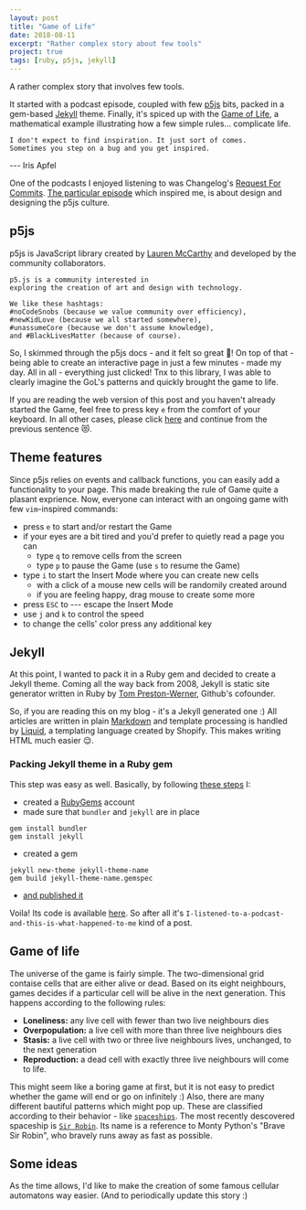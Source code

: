 ```yaml
---
layout: post
title: "Game of Life"
date: 2018-08-11
excerpt: "Rather complex story about few tools"
project: true
tags: [ruby, p5js, jekyll]
---
```


A rather complex story that involves few tools.

It started with a podcast episode, coupled with few
[p5js](https://p5js.org/) bits, packed in a gem-based [Jekyll](https://jekyllrb.com/) theme.
Finally, it's spiced up with the [Game of Life](https://en.wikipedia.org/wiki/Conway%27s_Game_of_Life),
a mathematical example illustrating how a few simple rules... complicate life.

```
I don't expect to find inspiration. It just sort of comes.
Sometimes you step on a bug and you get inspired.
```

--- Iris Apfel

One of the podcasts I enjoyed listening to was Changelog's [Request For Commits](https://changelog.com/rfc).
[The particular episode](https://changelog.com/rfc/19) which inspired me,
is about design and designing the p5js culture.

## p5js

p5js is JavaScript library created by [Lauren McCarthy](http://lauren-mccarthy.com/)
and developed by the community collaborators.

```
p5.js is a community interested in
exploring the creation of art and design with technology.

We like these hashtags:
#noCodeSnobs (because we value community over efficiency),
#newKidLove (because we all started somewhere),
#unassumeCore (because we don't assume knowledge),
and #BlackLivesMatter (because of course).
```

So, I skimmed through the p5js docs - and it felt so great 👏!
On top of that - being able to create an interactive page in just a few minutes - made my day.
All in all - everything just clicked!
Tnx to this library, I was able to clearly imagine the GoL's patterns and quickly brought the game to life.

If you are reading the web version of this post and you haven't already started the Game,
feel free to press key `e` from the comfort of your keyboard.
In all other cases, please click [here](https://milana.sh/game-of-life/)
and continue from the previous sentence 😻.

## Theme features

Since p5js relies on events and callback functions, you can easily add a functionality
to your page. This made breaking the rule of Game quite a plasant exprience.
Now, everyone can interact with an ongoing game with few `vim`-inspired commands:

- press `e` to start and/or restart the Game
- if your eyes are a bit tired and you'd prefer to quietly read a page you can
  - type `q` to remove cells from the screen
  - type `p` to pause the Game (use `s` to resume the Game)
- type `i` to start the Insert Mode where you can create new cells
  - with a click of a mouse new cells will be randomily created around
  - if you are feeling happy, drag mouse to create some more
- press `ESC` to --- escape the Insert Mode
- use `j` and `k` to control the speed
- to change the cells' color press any additional key

## Jekyll

At this point, I wanted to pack it in a Ruby gem and decided to create a Jekyll theme.
Coming all the way back from 2008, Jekyll is static site generator
written in Ruby by [Tom Preston-Werner](http://tom.preston-werner.com/), Github's cofounder.

So, if you are reading this on my blog - it's a Jekyll generated one :)
All articles are written in plain [Markdown](https://daringfireball.net/projects/markdown/) and
template processing is handled by [Liquid](https://shopify.github.io/liquid/),
a templating language created by Shopify. This makes writing HTML much easier 😌.

### Packing Jekyll theme in a Ruby gem

This step was easy as well. Basically, by following [these steps](https://jekyllrb.com/docs/themes/#creating-a-gem-based-theme) I:

- created a [RubyGems](https://rubygems.org/) account
- made sure that `bundler` and `jekyll` are in place

```
gem install bundler
gem install jekyll
```

- created a gem

```
jekyll new-theme jekyll-theme-name
gem build jekyll-theme-name.gemspec
```

- [and published it](https://guides.rubygems.org/publishing/)

Voila! Its code is available [here](https://github.com/mimimalizam/game-of-life-theme).
So after all it's `I-listened-to-a-podcast-and-this-is-what-happened-to-me` kind of a post.

## Game of life

The universe of the game is fairly simple. The two-dimensional grid contaise cells that are
either alive or dead. Based on its eight neighbours,
games decides if a particular cell will be alive in the next generation.
This happens according to the following rules:

- **Loneliness:** any live cell with fewer than two live neighbours dies
- **Overpopulation:** a live cell with more than three live neighbours dies
- **Stasis:** a live cell with two or three live neighbours lives, unchanged, to the next generation
- **Reproduction:** a dead cell with exactly three live neighbours will come to life.

This might seem like a boring game at first, but it is not easy to predict whether
the game will end or go on infinitely :)
Also, there are many different bautiful patterns which might pop up.
These are classified according to their behavior - like [`spaceships`](https://en.wikipedia.org/wiki/Spaceship_(cellular_automaton)).
The most recently descovered spaceship is [`Sir Robin`](https://cp4space.wordpress.com/2018/03/11/a-rather-satisfying-winter/).
Its name is a reference to Monty Python's "Brave Sir Robin", who bravely runs away as fast as possible.

## Some ideas

As the time allows, I'd like to make the creation of some famous cellular automatons way easier.
(And to periodically update this story :)
